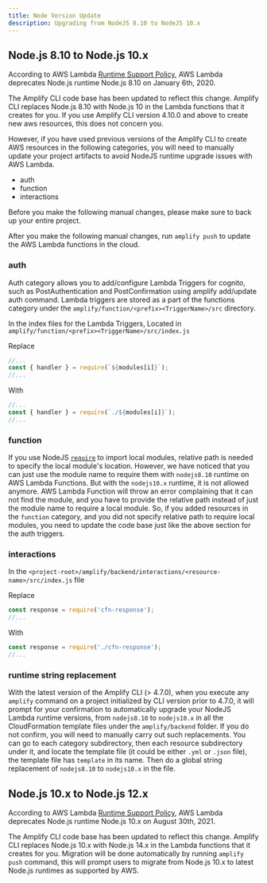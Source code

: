 ```yaml
---
title: Node Version Update
description: Upgrading from NodeJS 8.10 to NodeJS 10.x
---
```


## Node.js 8.10 to Node.js 10.x

According to AWS Lambda [Runtime Support Policy](https://docs.aws.amazon.com/lambda/latest/dg/runtime-support-policy.html), AWS Lambda deprecates Node.js runtime Node.js 8.10 on January 6th, 2020.

The Amplify CLI code base has been updated to reflect this change. Amplify CLI replaces Node.js 8.10 with Node.js 10 in the Lambda functions that it creates for you. If you use Amplify CLI version 4.10.0 and above to create new aws resources, this does not concern you.

However, if you have used previous versions of the Amplify CLI to create AWS resources in the following categories,
you will need to manually update your project artifacts to avoid NodeJS runtime upgrade issues with AWS Lambda.

- auth
- function
- interactions

Before you make the following manual changes, please make sure to back up your entire project.

After you make the following manual changes, run `amplify push` to update the AWS Lambda functions in the cloud.

### auth

Auth category allows you to add/configure Lambda Triggers for cognito, such as PostAuthentication and PostConfirmation using amplify add/update auth command.
Lambda triggers are stored as a part of the functions category under the `amplify/function/<prefix><TriggerName>/src` directory.

In the index files for the Lambda Triggers, Located in `amplify/function/<prefix><TriggerName>/src/index.js`

Replace

```js
//...
const { handler } = require(`${modules[i]}`);
//...
```

With

```js
//...
const { handler } = require(`./${modules[i]}`);
//...
```

### function

If you use NodeJS [`require`](https://nodejs.org/dist/latest-v12.x/docs/api/modules.html#modules_require_id) to import local modules, relative path is needed to specify the local module's location.
However, we have noticed that you can just use the module name to require them with `nodejs8.10` runtime on AWS Lambda Functions.
But with the `nodejs10.x` runtime, it is not allowed anymore. AWS Lambda Function will throw an error complaining that it can not find the module, and you have to provide the relative path instead of just the module name to require a local module.
So, if you added resources in the `function` category, and you did not specify relative path to require local modules, you need to update the code base just like the above section for the auth triggers.

### interactions

In the `<project-root>/amplify/backend/interactions/<resource-name>/src/index.js` file

Replace

```js
const response = require('cfn-response');
//...
```

With

```js
const response = require('./cfn-response');
//...
```

### runtime string replacement

With the latest version of the Amplify CLI (> 4.7.0), when you execute any `amplify` command on a project initialized by CLI version prior to 4.7.0, it will prompt for your confirmation to automatically upgrade your NodeJS Lambda runtime versions, from `nodejs8.10` to `nodejs10.x` in all the CloudFormation template files under the `amplify/backend` folder. If you do not confirm, you will need to manually carry out such replacements. You can go to each category subdirectory, then each resource subdirectory under it, and locate the template file (it could be either `.yml` or `.json` file), the template file has `template` in its name. Then do a global string replacement of `nodejs8.10` to `nodejs10.x` in the file.

## Node.js 10.x to Node.js 12.x
According to AWS Lambda [Runtime Support Policy](https://docs.aws.amazon.com/lambda/latest/dg/runtime-support-policy.html), AWS Lambda deprecates Node.js runtime Node.js 10.x on August 30th, 2021.

The Amplify CLI code base has been updated to reflect this change. Amplify CLI replaces Node.js 10.x with Node.js 14.x in the Lambda functions that it creates for you. Migration will be done automatically by running `amplify push` command, this will prompt users to migrate from Node.js 10.x to latest Node.js runtimes as supported by AWS.